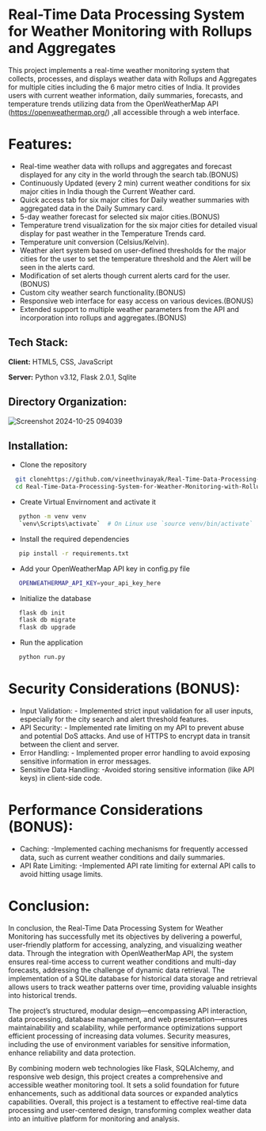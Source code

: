 # Real-Time Data Processing System for Weather Monitoring with Rollups and Aggregates

This project implements a real-time weather monitoring system that collects, processes, and displays weather data with Rollups and Aggregates for multiple cities including the 6 major metro cities of India. It provides users with current weather information, daily summaries, forecasts, and temperature trends utilizing data from the OpenWeatherMap API (https://openweathermap.org/)  ,all accessible through a web interface.


# Features:

- Real-time weather data with rollups and aggregates and forecast displayed for any city in the world through the search tab.(BONUS)
- Continuously Updated (every 2 min) current weather conditions for six major cities in India though the Current Weather card.
- Quick access tab for six major cities for Daily weather summaries with aggregated data in the Daily Summary card.
- 5-day weather forecast for selected six major cities.(BONUS)
- Temperature trend visualization for the six major cities for detailed visual display for past weather in the Temperature Trends card.
- Temperature unit conversion (Celsius/Kelvin).
- Weather alert system based on user-defined thresholds for the major cities for the user to set the temperature threshold and the Alert will be seen in the alerts card. 
- Modification of set alerts though current alerts card for the user.(BONUS)
- Custom city weather search functionality.(BONUS)
- Responsive web interface for easy access on various devices.(BONUS)
- Extended support to multiple weather parameters from the API and incorporation into rollups and aggregates.(BONUS)

## Tech Stack:

**Client:** HTML5, CSS, JavaScript

**Server:** Python v3.12, Flask 2.0.1, Sqlite


## Directory Organization:
![Screenshot 2024-10-25 094039](https://github.com/user-attachments/assets/223e28f3-1f86-44c1-88e1-f108f06756c1)

## Installation:

- Clone the repository

```bash
  git clonehttps://github.com/vineethvinayak/Real-Time-Data-Processing-System-for-Weather-Monitoring-with-Rollups-and-Aggregates.git
  cd Real-Time-Data-Processing-System-for-Weather-Monitoring-with-Rollups-and-Aggregates
```
- Create Virtual Envirnoment and activate it 

```bash
   python -m venv venv
   `venv\Scripts\activate`  # On Linux use `source venv/bin/activate`
```
- Install the required dependencies

```bash
   pip install -r requirements.txt
```
- Add your OpenWeatherMap API key in config.py file

```bash
   OPENWEATHERMAP_API_KEY=your_api_key_here
```
- Initialize the database

```bash
   flask db init
   flask db migrate
   flask db upgrade
```
- Run the application

```bash
   python run.py
```

# Security Considerations (BONUS): 
- Input Validation: - Implemented strict input validation for all user inputs, especially for the city search and alert threshold features. 
- API Security: - Implemented rate limiting on my API to prevent abuse and potential DoS attacks. And  use of HTTPS to encrypt data in transit between the client and server. 
- Error Handling: - Implemented proper error handling to avoid exposing sensitive information in  error messages. 
- Sensitive Data Handling: -Avoided storing sensitive information (like API keys) in client-side code.

# Performance Considerations (BONUS):
- Caching: -Implemented caching mechanisms for frequently accessed data, such as current weather 
conditions and daily summaries.
- API Rate Limiting: -Implemented API rate limiting for external API calls to avoid hitting usage limits.

# Conclusion:
In conclusion, the Real-Time Data Processing System for Weather Monitoring has successfully met its 
objectives by delivering a powerful, user-friendly platform for accessing, analyzing, and visualizing weather 
data. Through the integration with OpenWeatherMap API, the system ensures real-time access to current 
weather conditions and multi-day forecasts, addressing the challenge of dynamic data retrieval. The 
implementation of a SQLite database for historical data storage and retrieval allows users to track weather 
patterns over time, providing valuable insights into historical trends. 

The project’s structured, modular design—encompassing API interaction, data processing, database 
management, and web presentation—ensures maintainability and scalability, while performance 
optimizations support efficient processing of increasing data volumes. Security measures, including the use 
of environment variables for sensitive information, enhance reliability and data protection. 

By combining modern web technologies like Flask, SQLAlchemy, and responsive web design, this project 
creates a comprehensive and accessible weather monitoring tool. It sets a solid foundation for future 
enhancements, such as additional data sources or expanded analytics capabilities. Overall, this project is a 
testament to effective real-time data processing and user-centered design, transforming complex weather 
data into an intuitive platform for monitoring and analysis.
